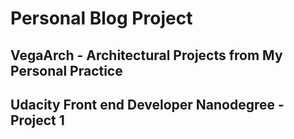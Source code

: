 # Personal Blog Project
## VegaArch - Architectural Projects from My Personal Practice

## Udacity Front end Developer Nanodegree - Project 1
